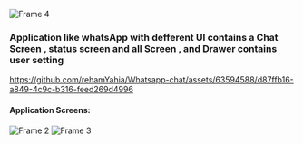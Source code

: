 ![Frame 4](https://github.com/rehamYahia/Whatsapp-chat/assets/63594588/fa2351c8-cff5-4e57-ac24-7a840e9b398e)


### Application like whatsApp with defferent UI contains a Chat Screen , status screen and all Screen , and Drawer contains user setting 



https://github.com/rehamYahia/Whatsapp-chat/assets/63594588/d87ffb16-a849-4c9c-b316-feed269d4996



#### Application Screens:
![Frame 2](https://github.com/rehamYahia/Whatsapp-chat/assets/63594588/5fbe9b5b-b0ab-4fc9-b37b-1a450c3b62f0)
![Frame 3](https://github.com/rehamYahia/Whatsapp-chat/assets/63594588/c6c6c877-2e70-48d5-a6e2-196e7aef627c)
